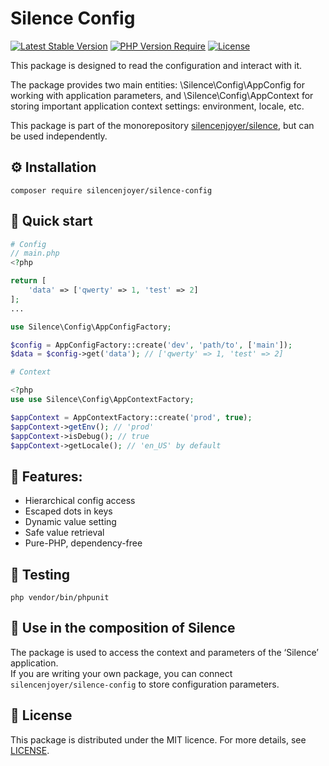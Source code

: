 # Silence Config

[![Latest Stable Version](https://img.shields.io/packagist/v/silencenjoyer/silence-config.svg)](https://packagist.org/packages/silencenjoyer/silence-config)
[![PHP Version Require](https://img.shields.io/packagist/php-v/silencenjoyer/silence-config.svg)](https://packagist.org/packages/silencenjoyer/silence-config)
[![License](https://img.shields.io/github/license/silencenjoyer/silence-config)](LICENSE.md)

This package is designed to read the configuration and interact with it.

The package provides two main entities: \Silence\Config\AppConfig for working with application parameters, and \Silence\Config\AppContext for storing important application context settings: environment, locale, etc.

This package is part of the monorepository [silencenjoyer/silence](https://github.com/silencenjoyer/silence), but can be used independently.

## ⚙️ Installation

``
composer require silencenjoyer/silence-config
``

## 🚀 Quick start

```php
# Config
// main.php
<?php

return [
    'data' => ['qwerty' => 1, 'test' => 2]
];
...

use Silence\Config\AppConfigFactory;

$config = AppConfigFactory::create('dev', 'path/to', ['main']);
$data = $config->get('data'); // ['qwerty' => 1, 'test' => 2]
```

```php
# Context

<?php
use use Silence\Config\AppContextFactory;

$appContext = AppContextFactory::create('prod', true);
$appContext->getEnv(); // 'prod'
$appContext->isDebug(); // true
$appContext->getLocale(); // 'en_US' by default
```

## 🧱 Features:
- Hierarchical config access
- Escaped dots in keys
- Dynamic value setting
- Safe value retrieval
- Pure-PHP, dependency-free

## 🧪 Testing
``
php vendor/bin/phpunit
``

## 🧩 Use in the composition of Silence
The package is used to access the context and parameters of the ‘Silence’ application.  
If you are writing your own package, you can connect ``silencenjoyer/silence-config`` to store configuration parameters.

## 📄 License
This package is distributed under the MIT licence. For more details, see [LICENSE](LICENSE.md).
